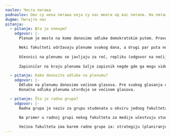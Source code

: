 ```yaml
---
naslov: Честа питања
podnaslov: Ово су нека питања која су нас многи од вас питали. На питања су одговарали студенти у блокади високошколских установа у Београду. Уколико не видите одговор на ваше питање у овој листи, можете нас питати путем форме.
dugme: Питајте нас
pitanja:
  - pitanje: Шта је пленум?
    odgovor: |-
      Plenum je mesto na kome donosimo odluke demokratskim putem. Pravo glasanja na plenumu imaju svi studenti matične visokoškolske ustanove. 

      Neki fakulteti održavaju plenume svakog dana, a drugi par puta nedeljno. Generalno se većina fakulteta na plenumima pridržava nekih osnovnih pravila - diskusijom i glasanjem upravlja jedan ili više moderatora, zapisničar beleži najbitnije delove diskusije i evidentira glasanja. 
      
      Učesnici na plenumu se javljaju za reč, repliku (odgovor na nečije izlaganje) ili pitanje. Generalno se izbegava dijalog između pojedinaca u toku plenuma kako bi se održala pristojna rasprava i kako bi svi stigli na red da govore. Moderator određuje red govora, proziva i pazi da neko ne prekorači vreme koje je predviđeno za izlaganje. 
      
      Zapisničar na kraju plenuma šalje zapisnik negde gde ga mogu videti svi studenti tog fakulteta. Moderatori i zapisničari se biraju na kraju svakog plenuma i većinski je praksa da se isti ljudi ne ponavljaju previše često u ovim ulogama.

  - pitanje: Kako donosite odluke na plenumu?
    odgovor: |-
      Odluke na plenumu donosimo većinom glasova. Pre svakog glasanja otvara se diskusija na kojoj svako ima pravo da iznese argumente za ili protiv neke ideje. 
      Konačna odluka plenuma utvrđuje se većinom glasova.

  - pitanje: Šta je radna grupa?
    odgovor: |-
      Radna grupa je naziv za grupu studenata u okviru jednog fakulteta koja se posebno interesuje i bavi jednom konkretnom delatnosti. 
      
      Na primer u radnoj grupi nekog fakulteta za medije učestvuju studenti koje interesuje da prave sadržaj za objave na Instagramu, održavaju društvene mreže, izlaze u medije, daju izjave i intervjue. Na većini fakulteta bilo ko od studenata se može pridružiti radnoj grupi bez neke formalne procedure. 

      Većina fakulteta ima barem radne grupe za: strategiju (planiranje akcija), donacije (prikupljanje, organizacija i raspodela doniranih stvari), komunikaciju (prenos značajnih informacija i obaveštenja među fakultetima), bezbednost (redari na akcijama i svakodnevno na fakultetima) i medije
---
```


